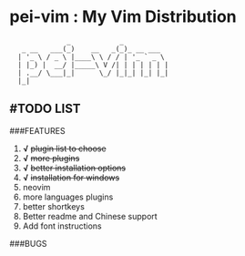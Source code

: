 # pei-vim : My Vim Distribution
                  _            _
       _ __   ___(_)    __   _(_)_ __ ___
      | '_ \ / _ \ |____\ \ / / | '_ ` _ \
      | |_) |  __/ |_____\ V /| | | | | | |
      | .__/ \___|_|      \_/ |_|_| |_| |_|
      |_|

#TODO LIST
---
###FEATURES
1. **√** ~~plugin list to choose~~
2. **√** ~~more plugins~~
3. **√** ~~better installation options~~
4. **√** ~~installation for windows~~
5. neovim
6. more languages plugins
7. better shortkeys
8. Better readme and Chinese support
8. Add font instructions

###BUGS
